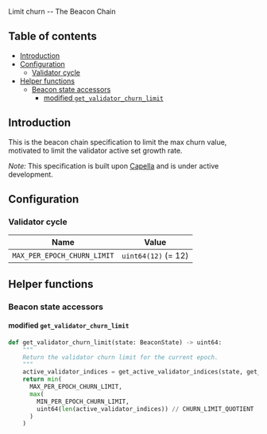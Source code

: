 Limit churn -- The Beacon Chain

## Table of contents

<!-- TOC -->
<!-- START doctoc generated TOC please keep comment here to allow auto update -->
<!-- DON'T EDIT THIS SECTION, INSTEAD RE-RUN doctoc TO UPDATE -->

- [Introduction](#introduction)
- [Configuration](#configuration)
  - [Validator cycle](#validator-cycle)
- [Helper functions](#helper-functions)
  - [Beacon state accessors](#beacon-state-accessors)
    - [modified `get_validator_churn_limit`](#modified-get_validator_churn_limit)

<!-- END doctoc generated TOC please keep comment here to allow auto update -->
<!-- /TOC -->

## Introduction

This is the beacon chain specification to limit the max churn value, motivated to limit the validator active set growth rate.

*Note:* This specification is built upon [Capella](../../capella/beacon_chain.md) and is under active development.

## Configuration

### Validator cycle

| Name | Value |
| - | - |
| `MAX_PER_EPOCH_CHURN_LIMIT` | `uint64(12)` (= 12) |

## Helper functions

### Beacon state accessors

#### modified `get_validator_churn_limit`

```python
def get_validator_churn_limit(state: BeaconState) -> uint64:
    """
    Return the validator churn limit for the current epoch.
    """
    active_validator_indices = get_active_validator_indices(state, get_current_epoch(state))
    return min(
      MAX_PER_EPOCH_CHURN_LIMIT,
      max(
        MIN_PER_EPOCH_CHURN_LIMIT,
        uint64(len(active_validator_indices)) // CHURN_LIMIT_QUOTIENT
      )
    )
```
